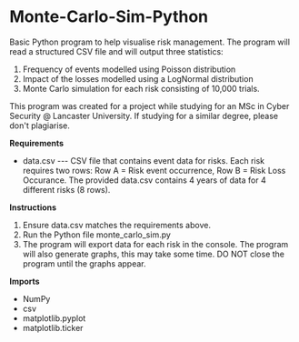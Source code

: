 # Monte-Carlo-Sim-Python
Basic Python program to help visualise risk management. The program will read a structured CSV file and will output three statistics:
1. Frequency of events modelled using Poisson distribution
2. Impact of the losses modelled using a LogNormal distribution
3. Monte Carlo simulation for each risk consisting of 10,000 trials.

This program was created for a project while studying for an MSc in Cyber Security @ Lancaster University. If studying for a similar degree, please don't plagiarise.

**Requirements**
- data.csv --- CSV file that contains event data for risks. Each risk requires two rows: Row A = Risk event occurrence, Row B = Risk Loss Occurance. The provided data.csv contains 4 years of data for 4 different risks (8 rows).

**Instructions**
1. Ensure data.csv matches the requirements above.
2. Run the Python file monte_carlo_sim.py
3. The program will export data for each risk in the console. The program will also generate graphs, this may take some time. DO NOT close the program until the graphs appear.

**Imports**
- NumPy
- csv
- matplotlib.pyplot
- matplotlib.ticker
